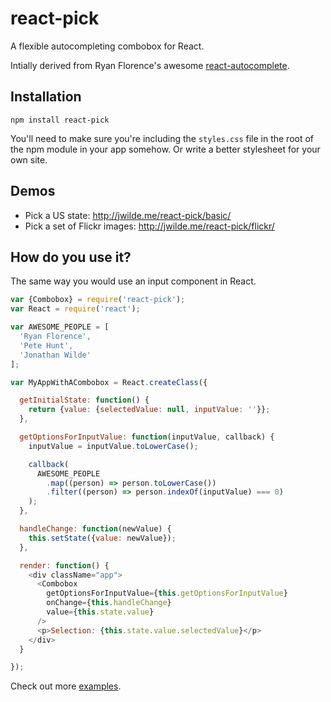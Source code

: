 # react-pick

A flexible autocompleting combobox for React. 

Intially derived from Ryan Florence's awesome [react-autocomplete](https://github.com/rackt/react-autocomplete).

## Installation

`npm install react-pick`

You'll need to make sure you're including the `styles.css` file in the root of the npm module in your app somehow. Or write a better stylesheet for your own site.

## Demos

 - Pick a US state: http://jwilde.me/react-pick/basic/
 - Pick a set of Flickr images: http://jwilde.me/react-pick/flickr/

## How do you use it?

The same way you would use an input component in React.

```js
var {Combobox} = require('react-pick');
var React = require('react');

var AWESOME_PEOPLE = [
  'Ryan Florence',
  'Pete Hunt', 
  'Jonathan Wilde'
];

var MyAppWithACombobox = React.createClass({

  getInitialState: function() {
    return {value: {selectedValue: null, inputValue: ''}};
  },

  getOptionsForInputValue: function(inputValue, callback) {
    inputValue = inputValue.toLowerCase();

    callback(
      AWESOME_PEOPLE
        .map((person) => person.toLowerCase())
        .filter((person) => person.indexOf(inputValue) === 0)
    );
  },

  handleChange: function(newValue) {
    this.setState({value: newValue});
  },

  render: function() {
    <div className="app">
      <Combobox
        getOptionsForInputValue={this.getOptionsForInputValue}
        onChange={this.handleChange}
        value={this.state.value}
      />
      <p>Selection: {this.state.value.selectedValue}</p>
    </div>
  }

});
```

Check out more [examples](https://github.com/hellojwilde/react-pick/tree/master/examples).

